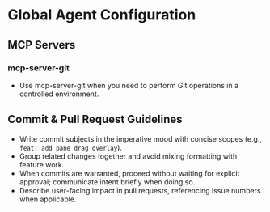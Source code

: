 # Global Agent Configuration

## MCP Servers

### mcp-server-git
- Use mcp-server-git when you need to perform Git operations in a controlled environment.

## Commit & Pull Request Guidelines
- Write commit subjects in the imperative mood with concise scopes (e.g., `feat: add pane drag overlay`).
- Group related changes together and avoid mixing formatting with feature work.
- When commits are warranted, proceed without waiting for explicit approval; communicate intent briefly when doing so.
- Describe user-facing impact in pull requests, referencing issue numbers when applicable.
